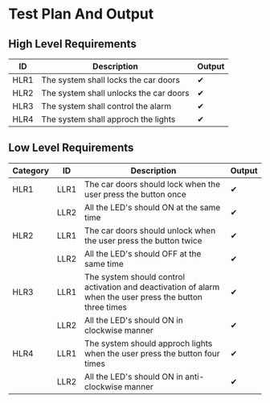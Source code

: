 # Test Plan And Output
## High Level Requirements
| ID | Description | Output|
|-----|------------|------|
| HLR1 | The system shall locks the car doors |✔|
| HLR2 | The system shall unlocks the car doors |✔|
| HLR3 | The system shall control the alarm |✔|
| HLR4 | The system shall approch the lights |✔|

## Low Level Requirements
| Category | ID | Description | Output|
|----------|----|--------------|------|
| HLR1 | LLR1 | The car doors should lock when the user press the button once|✔|
|     |  LLR2 | All the LED's should ON at the same time |✔|
| HLR2 | LLR1 | The car doors should unlock when the user press the button twice|✔|
|     |  LLR2 | All the LED's should OFF at the same time |✔|
| HLR3 | LLR1 | The system should control activation and deactivation of alarm when the user press the button three times|✔|
|     |  LLR2 | All the LED's should ON in clockwise manner |✔|
| HLR4 | LLR1 | The system should approch lights when the user press the button four times|✔|
|     |  LLR2 | All the LED's should ON in anti-clockwise manner|✔|

